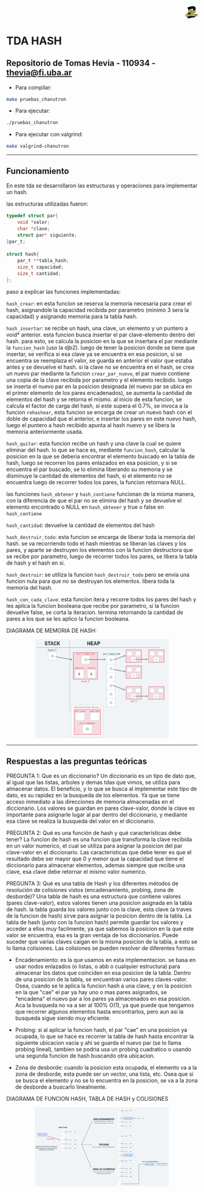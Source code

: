 <div align="right">
<img width="32px" src="img/algo2.svg">
</div>

# TDA HASH

## Repositorio de Tomas Hevia - 110934 - thevia@fi.uba.ar

- Para compilar:

```bash
make pruebas_chanutron
```

- Para ejecutar:

```bash
./pruebas_chanutron
```

- Para ejecutar con valgrind:
```bash
make valgrind-chanutron
```
---
##  Funcionamiento
En este tda se desarrollaron las estructuras y operaciones para implementar un hash.

las estructuras utilizadas fueron:
```c
typedef struct par{
	void *valor;
	char *clave;
	struct par* siguiente;
}par_t;

struct hash{
	par_t **tabla_hash;
	size_t capacidad;
	size_t cantidad;
};
```

paso a explicar las funciones implementadas:

`hash_crear`: en esta funcion se reserva la memoria necesaria para crear el hash, asignandole la capacidad recibida por parametro (minimo 3 sera la capacidad) y asignando memoria para la tabla hash.

`hash_insertar`: se recibe un hash, una clave, un elemento y un puntero a void* anterior.
esta funcion busca insertar el par clave-elemento dentro del hash.
para esto, se calcula la posicion en la que se insertara el par mediante la `funcion_hash` (uso la djb2).
luego de tener la posicion donde se tiene que insertar, se verifica si esa clave ya se encuentra en esa posicion, si se encuentra se reemplaza el valor, se guarda en anterior el valor que estaba antes y se devuelve el hash.
si la clave no se encuentra en el hash, se crea un nuevo par mediante la funcion `crear_par_nuevo`, el par nuevo contiene una copia de la clave recibida por parametro y el elemento recibido. luego se inserta el nuevo par en la posicion designada (el nuevo par se ubica en el primer elemento de los pares encadenados), se aumenta la cantidad de elementos del hash y se retorna el mismo.
al inicio de esta funcion, se calcula el factor de carga del hash, si este supera el 0.7%, se invoca a la funcion `rehashear`, esta funcion se encarga de crear un nuevo hash con el doble de capacidad que el anterior, e insertar los pares en este nuevo hash, luego el puntero a hash recibido apunta al hash nuevo y se libera la memoria anteriormente usada.

`hash_quitar`: esta funcion recibe un hash y una clave la cual se quiere eliminar del hash.
lo que se hace es, mediante `funcion_hash`, calcular la posicion en la que se deberia encontrar el elemento buscado en la tabla de hash, luego se recorren los pares enlazados en esa posicion, y si se encuentra el par buscado, se lo elimina liberando su memoria y se disminuye la cantidad de elementos del hash, si el elemento no se encuentra luego de recorrer todos los pares, la funcion retornara NULL.

las funciones `hash_obtener` y `hash_contiene` funcionan de la misma manera, con la diferencia de que el par no se elimina del hash y se devuelve el elemento encontrado o NULL en `hash_obtener` y true o false en `hash_contiene`

`hash_cantidad`: devuelve la cantidad de elementos del hash

`hash_destruir_todo`: esta funcion se encarga de liberar toda la memoria del hash. se va recorriendo todo el hash mientras se liberan las claves y los pares, y aparte se destruyen los elementos con la funcion destructora que se recibe por parametro, luego de recorrer todos los pares, se libera la tabla de hash y el hash en si.

`hash_destruir`: se utiliza la funcion `hash_destruir_todo` pero se envia una funcion nula para que no se destruyan los elementos. libera toda la memoria del hash.

`hash_con_cada_clave`: esta funcion itera y recorre todos los pares del hash y les aplica la funcion booleana que recibe por parametro, si la funcion devuelve false, se corta la iteracion.
termina retornando la cantidad de pares a los que se les aplico la funcion booleana.

DIAGRAMA DE MEMORIA DE HASH:
<div align="center">
<img width="70%" src="img/diagrama_hash.png">
</div>

---

## Respuestas a las preguntas teóricas

PREGUNTA 1: Que es un diccionario?
Un diccionario es un tipo de dato que, al igual que las listas, arboles y demas tdas que vimos, se utiliza para almacenar datos.
El beneficio, y lo que se busca al implementar este tipo de dato, es su rapidez en la busqueda de los elementos.
Ya que se tiene acceso inmediato a las direcciones de memoria almacenadas en el diccionario.
Los valores se guardan en pares clave-valor, donde la clave es importante para asignarle lugar al par dentro del diccionario, y mediante esa clave se realiza la busqueda del valor en el diccionario.

PREGUNTA 2: Qué es una función de hash y qué características debe tener?
La funcion de hash es una funcion que transforma la clave recibida en un valor numerico, el cual se utiliza para asignar la posicion del par clave-valor en el diccionario. Las caracteristicas que debe tener es que el resultado debe ser mayor que 0 y menor que la capacidad que tiene el diccionario para almacenar elementos, ademas siempre que recibe una clave, esa clave debe retornar el mismo valor numerico.

PREGUNTA 3: Qué es una tabla de Hash y los diferentes métodos de resolución de colisiones vistos (encadenamiento, probing, zona de desborde)?
Una tabla de hash es una estructura que contiene valores (pares clave-valor), estos valores tienen una posicion asignada en la tabla de hash. la tabla guarda los valores junto con la clave, esta clave (a traves de la funcion de hash) sirve para asignar la posicion dentro de la tabla.
La tabla de hash (junto con la funcion hash) permite guardar los valores y acceder a ellos muy facilmente, ya que sabemos la posicion en la que este valor se encuentra, esa es la gran ventaja de los diccionarios.
Puede suceder que varias claves caigan en la misma posicion de la tabla, a esto se lo llama colisiones. Las colisiones se pueden resolver de diferentes formas:

 - Encadenamiento: es la que usamos en esta implementacion. se basa en usar nodos enlazados (o listas, o abb o cualquier estructura) para almacenar los datos que coinciden en esa posicion de la tabla. Dentro de una posicion de la tabla, se encuentran varios pares claves-valor. Osea, cuando se le aplica la funcion hash a una clave, y en la posicion en la que "cae" el par ya hay uno o mas pares asignados, se "encadena" el nuevo par a los pares ya almacenados en esa posicion. Aca la busqueda no va a ser al 100% O(1), ya que puede que tengamos que recorrer algunos elementos hasta encontrarlos, pero aun asi la busqueda sigue siendo muy eficiente.

 - Probing: si al aplicar la funcion hash, el par "cae" en una posicion ya ocupada, lo que se hace es recorrer la tabla de hash hasta encontrar la siguiente ubicacion vacia y ahi se guarda el nuevo par (se lo llama probing lineal), tambien se podria usa un probing cuadratico o usando una segunda funcion de hash buscando otra ubicacion.

 - Zona de desborde: cuando la posicion esta ocupada, el elemento va a la zona de desborde, esta puede ser un vector, una lista, etc. Osea que si se busca el elemento y no se lo encuentra en la posicion, se va a la zona de desborde a buscarlo linealmente.

DIAGRAMA DE FUNCION HASH, TABLA DE HASH y COLISIONES
<div align="center">
<img width="70%" src="img/diagrama_tabla_hash.png">
</div>



